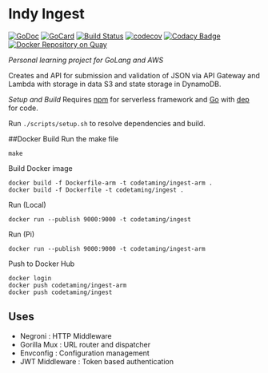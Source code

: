 # Indy Ingest

[![GoDoc][1]][2]
[![GoCard][3]][4]
[![Build Status][5]][6]
[![codecov][7]][8]
[![Codacy Badge][9]][10]
[![Docker Repository on Quay][11]][12]

[1]: https://godoc.org/github.com/codetaming/indy-ingest?status.svg
[2]: https://godoc.org/github.com/codetaming/indy-ingest
[3]: https://goreportcard.com/badge/github.com/codetaming/indy-ingest
[4]: https://goreportcard.com/report/github.com/codetaming/indy-ingest
[5]: https://travis-ci.org/codetaming/indy-ingest.svg?branch=master
[6]: https://travis-ci.org/codetaming/indy-ingest
[7]: https://codecov.io/gh/codetaming/indy-ingest/branch/master/graph/badge.svg
[8]: https://codecov.io/gh/codetaming/indy-ingest
[9]: https://api.codacy.com/project/badge/Grade/b75a9233c6064ba4a61c70e44fbaae26
[10]: https://www.codacy.com/app/danielvaughan/indy-ingest?utm_source=github.com&amp;utm_medium=referral&amp;utm_content=codetaming/indy-ingest&amp;utm_campaign=Badge_Grade
[11]: https://quay.io/repository/codetaming/indy-ingest/status "Docker Repository on Quay"
[12]: https://quay.io/repository/codetaming/indy-ingest
*Personal learning project for GoLang and AWS*

Creates and API for submission and validation of JSON via API Gateway and Lambda with storage in data S3 and state storage in DynamoDB.

*Setup and Build*
Requires [npm](https://docs.npmjs.com/cli/install) for serverless framework and [Go](https://golang.org/dl/) with [dep](https://github.com/golang/dep) for code.

Run `./scripts/setup.sh` to resolve dependencies and build.

##Docker Build
Run the make file
```
make
```
Build Docker image
```
docker build -f Dockerfile-arm -t codetaming/ingest-arm .
docker build -f Dockerfile -t codetaming/ingest .
```

Run (Local)
```
docker run --publish 9000:9000 -t codetaming/ingest
```

Run (Pi)
```
docker run --publish 9000:9000 -t codetaming/ingest-arm
```

Push to Docker Hub
```
docker login
docker push codetaming/ingest-arm
docker push codetaming/ingest 
```

## Uses
* Negroni : HTTP Middleware
* Gorilla Mux : URL router and dispatcher
* Envconfig : Configuration management
* JWT Middleware : Token based authentication